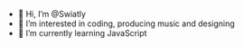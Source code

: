 - 👋 Hi, I’m @Swiatly
- 👀 I’m interested in coding, producing music and designing
- 🌱 I’m currently learning JavaScript

<!---
Swiatly/Swiatly is a ✨ special ✨ repository because its `README.md` (this file) appears on your GitHub profile.
You can click the Preview link to take a look at your changes.
--->
